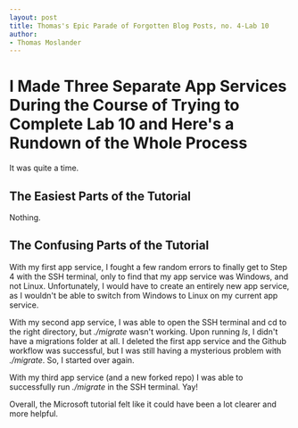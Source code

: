 ```yaml
---
layout: post
title: Thomas's Epic Parade of Forgotten Blog Posts, no. 4-Lab 10
author:
- Thomas Moslander
---
```

# I Made Three Separate App Services During the Course of Trying to Complete Lab 10 and Here's a Rundown of the Whole Process

It was quite a time. 

## The Easiest Parts of the Tutorial

Nothing.

## The Confusing Parts of the Tutorial

With my first app service, I fought a few random errors to finally get to Step 4 with the SSH terminal, only to find that my app service was Windows, and not Linux. Unfortunately, I would have to create an entirely new app service, as I wouldn't be able to switch from Windows to Linux on my current app service.

With my second app service, I was able to open the SSH terminal and cd to the right directory, but *./migrate* wasn't working. Upon running *ls*, I didn't have a migrations folder at all. I deleted the first app service and the Github workflow was successful, but I was still having a mysterious problem with *./migrate*. So, I started over again.

With my third app service (and a new forked repo) I was able to successfully run *./migrate* in the SSH terminal. Yay!

Overall, the Microsoft tutorial felt like it could have been a lot clearer and more helpful.